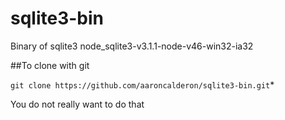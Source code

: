 # sqlite3-bin
Binary of sqlite3 node_sqlite3-v3.1.1-node-v46-win32-ia32

##To clone with git

`git clone https://github.com/aaroncalderon/sqlite3-bin.git`*

You do not really want to do that
